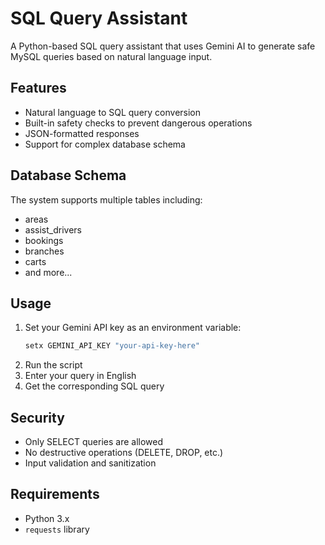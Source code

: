 # SQL Query Assistant

A Python-based SQL query assistant that uses Gemini AI to generate safe MySQL queries based on natural language input.

## Features

- Natural language to SQL query conversion
- Built-in safety checks to prevent dangerous operations
- JSON-formatted responses
- Support for complex database schema

## Database Schema

The system supports multiple tables including:
- areas
- assist_drivers
- bookings
- branches
- carts
- and more...

## Usage

1. Set your Gemini API key as an environment variable:
   ```bash
   setx GEMINI_API_KEY "your-api-key-here"
2. Run the script
3. Enter your query in English
4. Get the corresponding SQL query

## Security

- Only SELECT queries are allowed
- No destructive operations (DELETE, DROP, etc.)
- Input validation and sanitization

## Requirements

- Python 3.x
- `requests` library